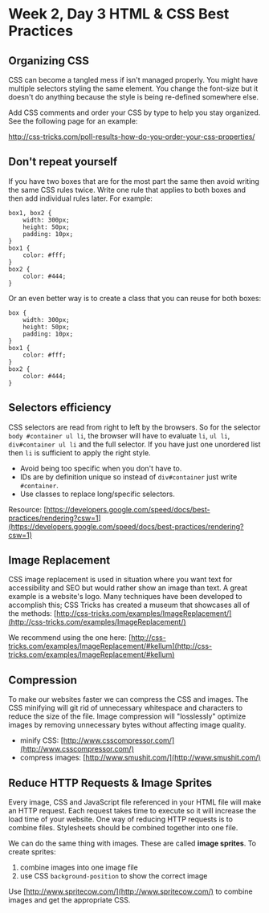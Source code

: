 # Week 2, Day 3 HTML & CSS Best Practices

## Organizing CSS

CSS can become a tangled mess if isn't managed properly. You might have multiple selectors styling the same element. You change the font-size but it doesn't do anything because the style is being re-defined somewhere else.

Add CSS comments and order your CSS by type to help you stay organized. See the following page for an example:

http://css-tricks.com/poll-results-how-do-you-order-your-css-properties/

## Don't repeat yourself

If you have two boxes that are for the most part the same then avoid writing the same CSS rules twice. Write one rule that applies to both boxes and then add individual rules later. For example:

```
box1, box2 {
	width: 300px;
	height: 50px;
	padding: 10px;
}
box1 {
	color: #fff;
}
box2 {
	color: #444;
}
```

Or an even better way is to create a class that you can reuse for both boxes:

```
box {
	width: 300px;
	height: 50px;
	padding: 10px;
}
box1 {
	color: #fff;
}
box2 {
	color: #444;
}
```

## Selectors efficiency

CSS selectors are read from right to left by the browsers. So for the selector `body #container ul li`, the browser will have to evaluate `li`, `ul li`, `div#container ul li` and the full selector. If you have just one unordered list then `li` is sufficient to apply the right style. 

* Avoid being too specific when you don't have to.
* IDs are by definition unique so instead of `div#container` just write `#container`.
* Use classes to replace long/specific selectors.

Resource: [https://developers.google.com/speed/docs/best-practices/rendering?csw=1](https://developers.google.com/speed/docs/best-practices/rendering?csw=1)

## Image Replacement

CSS image replacement is used in situation where you want text for accessibility and SEO but would rather show an image than text. A great example is a website's logo. Many techniques have been developed to accomplish this; CSS Tricks has created a museum that showcases all of the methods: [http://css-tricks.com/examples/ImageReplacement/](http://css-tricks.com/examples/ImageReplacement/)

We recommend using the one here:
[http://css-tricks.com/examples/ImageReplacement/#kellum](http://css-tricks.com/examples/ImageReplacement/#kellum)

## Compression

To make our websites faster we can compress the CSS and images. The CSS minifying will git rid of unnecessary whitespace and characters to reduce the size of the file. Image compression will "losslessly" optimize images by removing unnecessary bytes without affecting image quality. 

* minify CSS: [http://www.csscompressor.com/](http://www.csscompressor.com/)
* compress images: [http://www.smushit.com/](http://www.smushit.com/)

## Reduce HTTP Requests & Image Sprites

Every image, CSS and JavaScript file referenced in your HTML file will make an HTTP request. Each request takes time to execute so it will increase the load time of your website. One way of reducing HTTP requests is to combine files. Stylesheets should be combined together into one file.

We can do the same thing with images. These are called **image sprites**. To create sprites:

1. combine images into one image file
2. use CSS `background-position` to show the correct image

Use [http://www.spritecow.com/](http://www.spritecow.com/) to combine images and get the appropriate CSS.